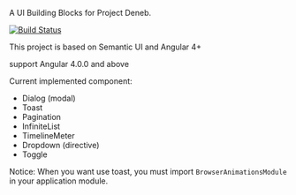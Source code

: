 A UI Building Blocks for Project Deneb.

[![Build Status](https://travis-ci.org/lordfriend/Deneb-UI.svg?branch=master)](https://travis-ci.org/lordfriend/Deneb-UI)

This project is based on Semantic UI and Angular 4+

support Angular 4.0.0 and above

Current implemented component:

- Dialog (modal)
- Toast
- Pagination
- InfiniteList
- TimelineMeter
- Dropdown (directive)
- Toggle

Notice: When you want use toast, you must import `BrowserAnimationsModule` in your application module.
